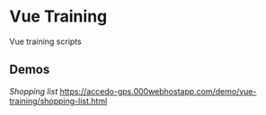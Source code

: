 # Vue Training
 Vue training scripts
 
## Demos

*Shopping list*
https://accedo-gps.000webhostapp.com/demo/vue-training/shopping-list.html
